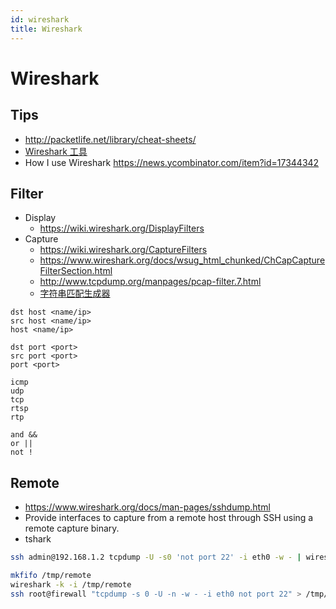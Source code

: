 ```yaml
---
id: wireshark
title: Wireshark
---
```


# Wireshark

## Tips
* http://packetlife.net/library/cheat-sheets/
* [Wireshark 工具](https://www.wireshark.org/tools/)
* How I use Wireshark https://news.ycombinator.com/item?id=17344342

## Filter
* Display
  * https://wiki.wireshark.org/DisplayFilters
* Capture
  * https://wiki.wireshark.org/CaptureFilters
  * https://www.wireshark.org/docs/wsug_html_chunked/ChCapCaptureFilterSection.html
  * http://www.tcpdump.org/manpages/pcap-filter.7.html
  * [字符串匹配生成器](https://www.wireshark.org/tools/string-cf.html)

```
dst host <name/ip>
src host <name/ip>
host <name/ip>

dst port <port>
src port <port>
port <port>

icmp
udp
tcp
rtsp
rtp

and &&
or ||
not !
```

## Remote
* https://www.wireshark.org/docs/man-pages/sshdump.html
* Provide interfaces to capture from a remote host through SSH using a remote capture binary.
* tshark

```bash
ssh admin@192.168.1.2 tcpdump -U -s0 'not port 22' -i eth0 -w - | wireshark -k -i -

mkfifo /tmp/remote
wireshark -k -i /tmp/remote
ssh root@firewall "tcpdump -s 0 -U -n -w - -i eth0 not port 22" > /tmp/remote
```
